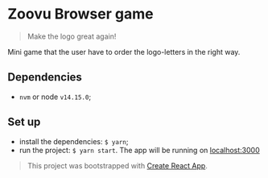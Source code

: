 # Zoovu Browser game

> Make the logo great again!

Mini game that the user have to order the logo-letters in the right way.


## Dependencies

- `nvm` or node `v14.15.0`;

## Set up

- install the dependencies: `$ yarn`;
- run the project: `$ yarn start`. The app will be running on [localhost:3000](http://localhost:3000)


> This project was bootstrapped with [Create React App](https://github.com/facebook/create-react-app).
